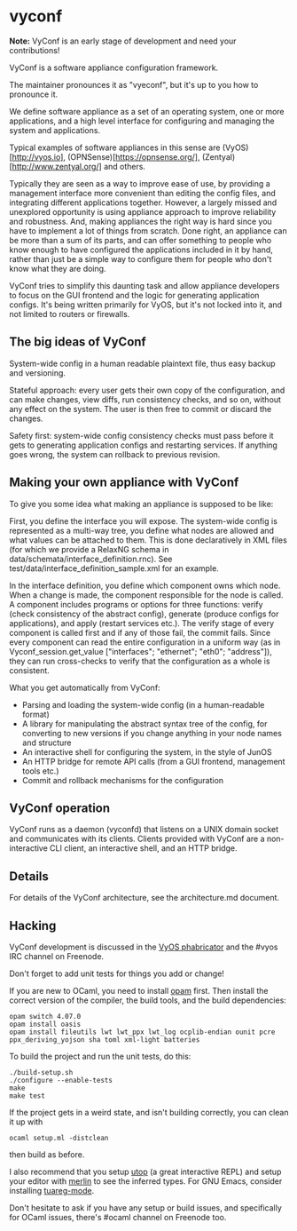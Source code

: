 vyconf
=======

**Note:** VyConf is an early stage of development and need your contributions!

VyConf is a software appliance configuration framework.

The maintainer pronounces it as "vyeconf", but it's up to you how to pronounce it.

We define software appliance as a set of an operating system, one or more applications,
and a high level interface for configuring and managing the system and applications.

Typical examples of software appliances in this sense are (VyOS)[http://vyos.io],
(OPNSense)[https://opnsense.org/], (Zentyal)[http://www.zentyal.org/] and others.

Typically they are seen as a way to improve ease of use, by providing a management interface
more convenient than editing the config files, and integrating different applications together.
However, a largely missed and unexplored opportunity is using appliance approach to improve
reliability and robustness. And, making appliances the right way is hard since you have to
implement a lot of things from scratch. Done right, an appliance can be more than a sum of its
parts, and can offer something to people who know enough to have configured the applications
included in it by hand, rather than just be a simple way to configure them for people who
don't know what they are doing.

VyConf tries to simplify this daunting task and allow appliance developers to focus on the
GUI frontend and the logic for generating application configs. It's being written primarily
for VyOS, but it's not locked into it, and not limited to routers or firewalls.

## The big ideas of VyConf

System-wide config in a human readable plaintext file, thus easy backup and versioning.

Stateful approach: every user gets their own copy of the configuration, and can make changes,
view diffs, run consistency checks, and so on, without any effect on the system. The user is then
free to commit or discard the changes.

Safety first: system-wide config consistency checks must pass before it gets to generating
application configs and restarting services. If anything goes wrong, the system can rollback
to previous revision.

## Making your own appliance with VyConf

To give you some idea what making an appliance is supposed to be like:

First, you define the interface you will expose. The system-wide config is represented as
a multi-way tree, you define what nodes are allowed and what values can be attached to them.
This is done declaratively in XML files (for which we provide a RelaxNG schema in data/schemata/interface_definition.rnc).
See test/data/interface_definition_sample.xml for an example.

In the interface definition, you define which component owns which node. When a change is made, the component
responsible for the node is called. A component includes programs or options for three functions: verify (check
consistency of the abstract config), generate (produce configs for applications), and apply (restart services etc.).
The verify stage of every component is called first and if any of those fail, the commit fails. Since every component
can read the entire configuration in a uniform way (as in Vyconf_session.get_value ["interfaces"; "ethernet"; "eth0"; "address"]),
they can run cross-checks to verify that the configuration as a whole is consistent.

What you get automatically from VyConf:
* Parsing and loading the system-wide config (in a human-readable format)
* A library for manipulating the abstract syntax tree of the config, for converting to new versions if you change anything in your node names and structure
* An interactive shell for configuring the system, in the style of JunOS
* An HTTP bridge for remote API calls (from a GUI frontend, management tools etc.)
* Commit and rollback mechanisms for the configuration


## VyConf operation

VyConf runs as a daemon (vyconfd) that listens on a UNIX domain socket and communicates with
its clients. Clients provided with VyConf are a non-interactive CLI client, an interactive shell,
and an HTTP bridge.

## Details

For details of the VyConf architecture, see the architecture.md document.

## Hacking

VyConf development is discussed in the [VyOS phabricator](https://phabricator.vyos.net/project/profile/1/)
and the #vyos IRC channel on Freenode.

Don't forget to add unit tests for things you add or change!

If you are new to OCaml, you need to install [opam](http://opam.ocaml.org/)
first. Then install the correct version of the compiler, the build tools, and
the build dependencies:

```
opam switch 4.07.0
opam install oasis
opam install fileutils lwt lwt_ppx lwt_log ocplib-endian ounit pcre ppx_deriving_yojson sha toml xml-light batteries
```

To build the project and run the unit tests, do this:

```
./build-setup.sh
./configure --enable-tests
make
make test
```

If the project gets in a weird state, and isn't building correctly, you can clean it up with

```
ocaml setup.ml -distclean
```

then build as before.

I also recommend that you setup [utop](https://opam.ocaml.org/blog/about-utop/)
(a great interactive REPL) and setup your editor with
[merlin](https://github.com/ocaml/merlin) to see the inferred types. For GNU
Emacs, consider installing [tuareg-mode](https://github.com/ocaml/tuareg).

Don't hesitate to ask if you have any setup or build issues, and specifically for OCaml issues,
there's #ocaml channel on Freenode too.
